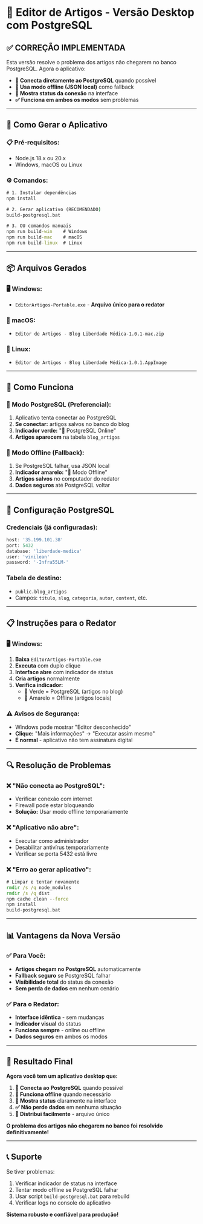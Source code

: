 # 🎯 Editor de Artigos - Versão Desktop com PostgreSQL

## ✅ **CORREÇÃO IMPLEMENTADA**

Esta versão resolve o problema dos artigos não chegarem no banco PostgreSQL. Agora o aplicativo:

- **🔗 Conecta diretamente ao PostgreSQL** quando possível
- **📁 Usa modo offline (JSON local)** como fallback
- **🎯 Mostra status da conexão** na interface
- **✅ Funciona em ambos os modos** sem problemas

---

## 🚀 **Como Gerar o Aplicativo**

### **📋 Pré-requisitos:**
- Node.js 18.x ou 20.x
- Windows, macOS ou Linux

### **⚙️ Comandos:**

```cmd
# 1. Instalar dependências
npm install

# 2. Gerar aplicativo (RECOMENDADO)
build-postgresql.bat

# 3. OU comandos manuais
npm run build-win    # Windows
npm run build-mac    # macOS  
npm run build-linux  # Linux
```

---

## 📦 **Arquivos Gerados**

### **🖥️ Windows:**
- `EditorArtigos-Portable.exe` - **Arquivo único para o redator**

### **🍎 macOS:**
- `Editor de Artigos - Blog Liberdade Médica-1.0.1-mac.zip`

### **🐧 Linux:**
- `Editor de Artigos - Blog Liberdade Médica-1.0.1.AppImage`

---

## 🔧 **Como Funciona**

### **🔗 Modo PostgreSQL (Preferencial):**
1. Aplicativo tenta conectar ao PostgreSQL
2. **Se conectar:** artigos salvos no banco do blog
3. **Indicador verde:** "🔗 PostgreSQL Online"
4. **Artigos aparecem** na tabela `blog_artigos`

### **📁 Modo Offline (Fallback):**
1. Se PostgreSQL falhar, usa JSON local
2. **Indicador amarelo:** "📁 Modo Offline"  
3. **Artigos salvos** no computador do redator
4. **Dados seguros** até PostgreSQL voltar

---

## 🎯 **Configuração PostgreSQL**

### **Credenciais (já configuradas):**
```javascript
host: '35.199.101.38'
port: 5432
database: 'liberdade-medica'
user: 'vinilean'
password: '-Infra55LM-'
```

### **Tabela de destino:**
- `public.blog_artigos`
- Campos: `titulo`, `slug`, `categoria`, `autor`, `content`, etc.

---

## 📋 **Instruções para o Redator**

### **🖥️ Windows:**
1. **Baixa** `EditorArtigos-Portable.exe`
2. **Executa** com duplo clique
3. **Interface abre** com indicador de status
4. **Cria artigos** normalmente
5. **Verifica indicador:**
   - 🔗 Verde = PostgreSQL (artigos no blog)
   - 📁 Amarelo = Offline (artigos locais)

### **⚠️ Avisos de Segurança:**
- Windows pode mostrar "Editor desconhecido"
- **Clique:** "Mais informações" → "Executar assim mesmo"
- **É normal** - aplicativo não tem assinatura digital

---

## 🔍 **Resolução de Problemas**

### **❌ "Não conecta ao PostgreSQL":**
- Verificar conexão com internet
- Firewall pode estar bloqueando
- **Solução:** Usar modo offline temporariamente

### **❌ "Aplicativo não abre":**
- Executar como administrador
- Desabilitar antivírus temporariamente
- Verificar se porta 5432 está livre

### **❌ "Erro ao gerar aplicativo":**
```cmd
# Limpar e tentar novamente
rmdir /s /q node_modules
rmdir /s /q dist
npm cache clean --force
npm install
build-postgresql.bat
```

---

## 📊 **Vantagens da Nova Versão**

### **✅ Para Você:**
- **Artigos chegam no PostgreSQL** automaticamente
- **Fallback seguro** se PostgreSQL falhar
- **Visibilidade total** do status da conexão
- **Sem perda de dados** em nenhum cenário

### **✅ Para o Redator:**
- **Interface idêntica** - sem mudanças
- **Indicador visual** do status
- **Funciona sempre** - online ou offline
- **Dados seguros** em ambos os modos

---

## 🎊 **Resultado Final**

**Agora você tem um aplicativo desktop que:**

1. **🔗 Conecta ao PostgreSQL** quando possível
2. **📁 Funciona offline** quando necessário  
3. **🎯 Mostra status** claramente na interface
4. **✅ Não perde dados** em nenhuma situação
5. **🚀 Distribui facilmente** - arquivo único

**O problema dos artigos não chegarem no banco foi resolvido definitivamente!**

---

## 📞 **Suporte**

Se tiver problemas:
1. Verificar indicador de status na interface
2. Tentar modo offline se PostgreSQL falhar
3. Usar script `build-postgresql.bat` para rebuild
4. Verificar logs no console do aplicativo

**Sistema robusto e confiável para produção!**
